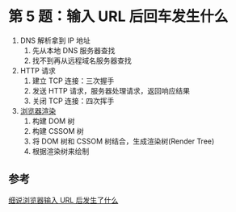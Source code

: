 # 第 5 题：输入 URL 后回车发生什么

1. DNS 解析拿到 IP 地址
   1. 先从本地 DNS 服务器查找
   2. 找不到再从远程域名服务器查找
2. HTTP 请求
   1. 建立 TCP 连接：三次握手
   2. 发送 HTTP 请求，服务器处理请求，返回响应结果
   3. 关闭 TCP 连接：四次挥手
3. [浏览器渲染](./1.md)
   1. 构建 DOM 树
   2. 构建 CSSOM 树
   3. 将 DOM 树和 CSSOM 树结合，生成渲染树(Render Tree)
   4. 根据渲染树来绘制

## 参考

[细说浏览器输入 URL 后发生了什么](https://juejin.im/post/5e32449d6fb9a02fe4581907)
